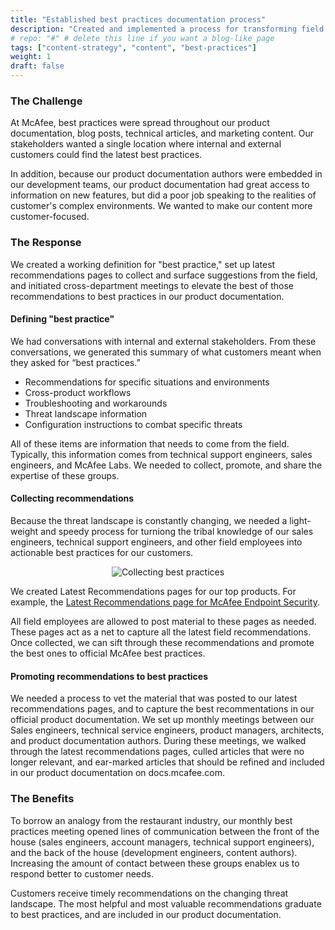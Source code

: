 ```yaml
---
title: "Established best practices documentation process"
description: "Created and implemented a process for transforming field recommendations into fully documentated best practices"
# repo: "#" # delete this line if you want a blog-like page
tags: ["content-strategy", "content", "best-practices"]
weight: 1
draft: false
---
```


### The Challenge
At McAfee, best practices were spread throughout our product documentation, blog posts, technical articles, and marketing content.
Our stakeholders wanted a single location where internal and external customers could find the latest best practices.

In addition, because our product documentation authors were embedded in our development teams, our product documentation had great access to information on new features, but did a poor job speaking to the realities of customer's complex environments. We wanted to make our content more customer-focused.

### The Response
We created a working definition for "best practice," set up latest recommendations pages to collect and surface suggestions from the field, and initiated cross-department meetings to elevate the best of those recommendations to best practices in our product documentation.

#### Defining "best practice"
 We had conversations with internal and external stakeholders. From these conversations, we generated this summary of what customers meant when they asked for “best practices.”

- Recommendations for specific situations and environments
- Cross-product workflows
- Troubleshooting and workarounds
- Threat landscape information
- Configuration instructions to combat specific threats

All of these items are information that needs to come from the field. Typically, this information comes from technical support engineers, sales engineers, and McAfee Labs. We needed to collect, promote, and share the expertise of these groups.

#### Collecting recommendations
Because the threat landscape is constantly changing, we needed a light-weight and speedy process for turniong the tribal knowledge of our sales engineers, technical support engineers, and other field employees into actionable best practices for our customers. 

<p align=center><img src="../latest-recs.png" style="max-width:500px;max-height:300px" alt="Collecting best practices"></p>

We created Latest Recommendations pages for our top products. For example, the [Latest Recommendations page for McAfee Endpoint Security](https://community.mcafee.com/t5/Recommendations-for-Endpoint/bd-p/RecommendationsENS).

All field employees are allowed to post material to these pages as needed. These pages act as a net to capture all the latest field recommendations. Once collected, we can sift through these recommendations and promote the best ones to official McAfee best practices.

#### Promoting recommendations to best practices
We needed a process to vet the material that was posted to our latest recommendations pages, and to capture the best recommentations in our official product documentation. We set up monthly meetings between our Sales engineers, technical service engineers, product managers, architects, and product documentation authors. During these meetings, we walked through the latest recommendations pages, culled articles that were no longer relevant, and ear-marked articles that should be refined and included in our product documentation on docs.mcafee.com.

### The Benefits
To borrow an analogy from the restaurant industry, our monthly best practices meeting opened lines of communication between the front of the house (sales engineers, account managers, technical support engineers), and the back of the house (development engineers, content authors). Increasing the amount of contact between these groups enablex us to respond better to customer needs.

Customers receive timely recommendations on the changing threat landscape. The most helpful and most valuable recommendations graduate to best practices, and are included in our product documentation.


